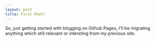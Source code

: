 ```yaml
---
layout: post
title: First Post!
---
```


So, just getting started with blogging on Github Pages, I'll be migrating anything which still relevant or intersting from my previous site.